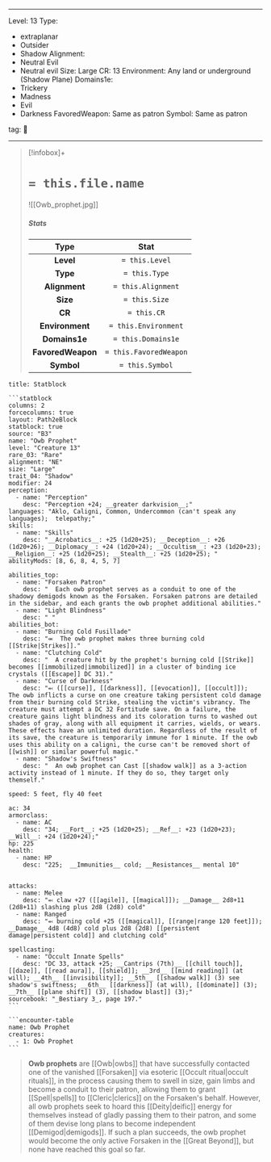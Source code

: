 
---


Level: 13
Type:
- extraplanar
- Outsider
- Shadow
Alignment:
- Neutral Evil
- Neutral evil
Size: Large
CR: 13
Environment: Any land or underground (Shadow Plane)
Domains1e:
- Trickery
- Madness
- Evil
- Darkness
FavoredWeapon: Same as patron
Symbol: Same as patron


tag: 👹

---

> [!infobox]+
> #  `= this.file.name`
> ![[Owb_prophet.jpg]]
> ##### Stats
> Type | Stat |
> :---:|:---:|
> **Level** | `= this.Level` |
> **Type** | `= this.Type` |
> **Alignment** | `= this.Alignment` |
> **Size** | `= this.Size` |
> **CR** | `= this.CR` |
> **Environment** | `= this.Environment` |
> **Domains1e** | `= this.Domains1e` |
> **FavoredWeapon** | `= this.FavoredWeapon` |
> **Symbol** | `= this.Symbol` |




````ad-info
title: Statblock

```statblock
columns: 2
forcecolumns: true
layout: Path2eBlock
statblock: true
source: "B3"
name: "Owb Prophet"
level: "Creature 13"
rare_03: "Rare"
alignment: "NE"
size: "Large"
trait_04: "Shadow"
modifier: 24
perception:
  - name: "Perception"
    desc: "Perception +24; __greater darkvision__;"
languages: "Aklo, Caligni, Common, Undercommon (can't speak any languages);  telepathy;"
skills:
  - name: "Skills"
    desc: "__Acrobatics__: +25 (1d20+25); __Deception__: +26 (1d20+26); __Diplomacy__: +24 (1d20+24); __Occultism__: +23 (1d20+23); __Religion__: +25 (1d20+25); __Stealth__: +25 (1d20+25); "
abilityMods: [8, 6, 8, 4, 5, 7]

abilities_top:
  - name: "Forsaken Patron"
    desc: "  Each owb prophet serves as a conduit to one of the shadowy demigods known as the Forsaken. Forsaken patrons are detailed in the sidebar, and each grants the owb prophet additional abilities."
  - name: "Light Blindness"
    desc: " "
abilities_bot:
  - name: "Burning Cold Fusillade"
    desc: "⬺  The owb prophet makes three burning cold [[Strike|Strikes]]."
  - name: "Clutching Cold"
    desc: "  A creature hit by the prophet's burning cold [[Strike]] becomes [[immobilized|immobilized]] in a cluster of binding ice crystals ([[Escape]] DC 31)."
  - name: "Curse of Darkness"
    desc: "⬻ ([[curse]], [[darkness]], [[evocation]], [[occult]]);  The owb inflicts a curse on one creature taking persistent cold damage from their burning cold Strike, stealing the victim's vibrancy. The creature must attempt a DC 32 Fortitude save. On a failure, the creature gains light blindness and its coloration turns to washed out shades of gray, along with all equipment it carries, wields, or wears. These effects have an unlimited duration. Regardless of the result of its save, the creature is temporarily immune for 1 minute. If the owb uses this ability on a caligni, the curse can't be removed short of [[wish]] or similar powerful magic."
  - name: "Shadow's Swiftness"
    desc: "  An owb prophet can Cast [[shadow walk]] as a 3-action activity instead of 1 minute. If they do so, they target only themself."

speed: 5 feet, fly 40 feet

ac: 34
armorclass:
  - name: AC
    desc: "34; __Fort__: +25 (1d20+25); __Ref__: +23 (1d20+23); __Will__: +24 (1d20+24);"
hp: 225
health:
  - name: HP
    desc: "225;  __Immunities__ cold; __Resistances__ mental 10"


attacks:
  - name: Melee
    desc: "⬻ claw +27 ([[agile]], [[magical]]); __Damage__ 2d8+11 (2d8+11) slashing plus 2d8 (2d8) cold"
  - name: Ranged
    desc: "⬻ burning cold +25 ([[magical]], [[range|range 120 feet]]); __Damage__ 4d8 (4d8) cold plus 2d8 (2d8) [[persistent damage|persistent cold]] and clutching cold"

spellcasting:
  - name: "Occult Innate Spells"
    desc: "DC 33, attack +25; __Cantrips (7th)__ [[chill touch]], [[daze]], [[read aura]], [[shield]]; __3rd__ [[mind reading]] (at will); __4th__ [[invisibility]]; __5th__ [[shadow walk]] (3) see shadow's swiftness; __6th__ [[darkness]] (at will), [[dominate]] (3); __7th__ [[plane shift]] (3), [[shadow blast]] (3);"
sourcebook: "_Bestiary 3_, page 197."
```

```encounter-table
name: Owb Prophet
creatures:
  - 1: Owb Prophet
```

````



> **Owb prophets** are [[Owb|owbs]] that have successfully contacted one of the vanished [[Forsaken]] via esoteric [[Occult ritual|occult rituals]], in the process causing them to swell in size, gain limbs and become a conduit to their patron, allowing them to grant [[Spell|spells]] to [[Cleric|clerics]] on the Forsaken's behalf. However, all owb prophets seek to hoard this [[Deity|deific]] energy for themselves instead of gladly passing them to their patron, and some of them devise long plans to become independent [[Demigod|demigods]]. If such a plan succeeds, the owb prophet would become the only active Forsaken in the [[Great Beyond]], but none have reached this goal so far.










